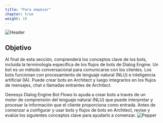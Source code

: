 ```yaml
---
title: "Para empezar"
chapter: true
weight: 10
---
```


![Header](/images/GettingStarted.jpg)

## Objetivo
Al final de esta sección, comprenderá los conceptos clave de los bots, incluida la terminología específica de los flujos de bots de Dialog Engine. Un bot es un método conversacional para comunicarse con los clientes. Los bots funcionan con procesamiento de lenguaje natural (NLU) e inteligencia artificial (IA). Puede crear bots en Architect y luego integrarlos en los flujos de mensajes, chat o llamadas entrantes de Architect.


Genesys Dialog Engine Bot Flows lo ayuda a crear bots a través de un motor de comprensión del lenguaje natural (NLU) que puede interpretar y procesar la información que el cliente proporciona como entrada. Antes de comenzar a configurar y usar bots y flujos de bots en Architect, revise y evalúe los siguientes conceptos clave para ayudarlo a comenzar.
![Pepper](/images/pepper1.jpg)